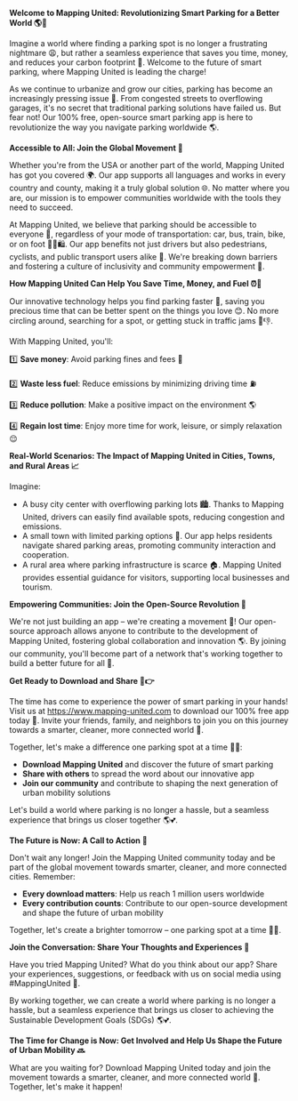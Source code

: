 **Welcome to Mapping United: Revolutionizing Smart Parking for a Better World 🌎🚗**

Imagine a world where finding a parking spot is no longer a frustrating nightmare 😩, but rather a seamless experience that saves you time, money, and reduces your carbon footprint 🌟. Welcome to the future of smart parking, where Mapping United is leading the charge!

As we continue to urbanize and grow our cities, parking has become an increasingly pressing issue 🚨. From congested streets to overflowing garages, it's no secret that traditional parking solutions have failed us. But fear not! Our 100% free, open-source smart parking app is here to revolutionize the way you navigate parking worldwide 🌎.

**Accessible to All: Join the Global Movement 🌟**

Whether you're from the USA or another part of the world, Mapping United has got you covered 🌍. Our app supports all languages and works in every country and county, making it a truly global solution 🌐. No matter where you are, our mission is to empower communities worldwide with the tools they need to succeed.

At Mapping United, we believe that parking should be accessible to everyone 🤝, regardless of your mode of transportation: car, bus, train, bike, or on foot 🚴‍♀️🛍️. Our app benefits not just drivers but also pedestrians, cyclists, and public transport users alike 🌈. We're breaking down barriers and fostering a culture of inclusivity and community empowerment 💪.

**How Mapping United Can Help You Save Time, Money, and Fuel ⏰💸**

Our innovative technology helps you find parking faster 🚀, saving you precious time that can be better spent on the things you love 😊. No more circling around, searching for a spot, or getting stuck in traffic jams 🚗👎.

With Mapping United, you'll:

1️⃣ **Save money**: Avoid parking fines and fees 💸

2️⃣ **Waste less fuel**: Reduce emissions by minimizing driving time ⛽️

3️⃣ **Reduce pollution**: Make a positive impact on the environment 🌎

4️⃣ **Regain lost time**: Enjoy more time for work, leisure, or simply relaxation 😌

**Real-World Scenarios: The Impact of Mapping United in Cities, Towns, and Rural Areas 📈**

Imagine:

* A busy city center with overflowing parking lots 🏙️. Thanks to Mapping United, drivers can easily find available spots, reducing congestion and emissions.
* A small town with limited parking options 🌳. Our app helps residents navigate shared parking areas, promoting community interaction and cooperation.
* A rural area where parking infrastructure is scarce 🏠. Mapping United provides essential guidance for visitors, supporting local businesses and tourism.

**Empowering Communities: Join the Open-Source Revolution 🤝**

We're not just building an app – we're creating a movement 💪! Our open-source approach allows anyone to contribute to the development of Mapping United, fostering global collaboration and innovation 🌎. By joining our community, you'll become part of a network that's working together to build a better future for all 👫.

**Get Ready to Download and Share 📱👉**

The time has come to experience the power of smart parking in your hands! Visit us at https://www.mapping-united.com to download our 100% free app today 📲. Invite your friends, family, and neighbors to join you on this journey towards a smarter, cleaner, more connected world 🌟.

Together, let's make a difference one parking spot at a time 🚗💖:

* **Download Mapping United** and discover the future of smart parking
* **Share with others** to spread the word about our innovative app
* **Join our community** and contribute to shaping the next generation of urban mobility solutions

Let's build a world where parking is no longer a hassle, but a seamless experience that brings us closer together 🌎💕.

**The Future is Now: A Call to Action 📣**

Don't wait any longer! Join the Mapping United community today and be part of the global movement towards smarter, cleaner, and more connected cities. Remember:

* **Every download matters**: Help us reach 1 million users worldwide
* **Every contribution counts**: Contribute to our open-source development and shape the future of urban mobility

Together, let's create a brighter tomorrow – one parking spot at a time 🌟🚗.

**Join the Conversation: Share Your Thoughts and Experiences 📱**

Have you tried Mapping United? What do you think about our app? Share your experiences, suggestions, or feedback with us on social media using #MappingUnited 💬.

By working together, we can create a world where parking is no longer a hassle, but a seamless experience that brings us closer to achieving the Sustainable Development Goals (SDGs) 🌎💕.

**The Time for Change is Now: Get Involved and Help Us Shape the Future of Urban Mobility 🔜**

What are you waiting for? Download Mapping United today and join the movement towards a smarter, cleaner, and more connected world 🌟. Together, let's make it happen!
